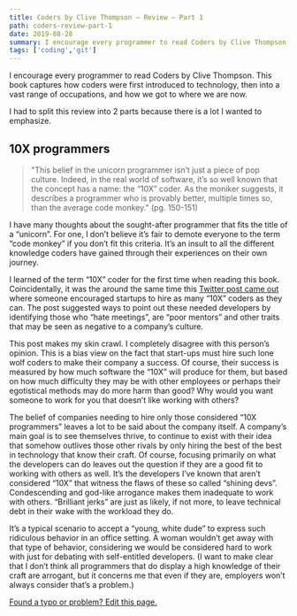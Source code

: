 ```yaml
---
title: Coders by Clive Thompson – Review – Part 1
path: coders-review-part-1
date: 2019-08-28
summary: I encourage every programmer to read Coders by Clive Thompson. This book captures how coders were first introduced to technology, then into a vast range of occupations, and how we got to where we are now.
tags: ['coding','git']
---
```


I encourage every programmer to read Coders by Clive Thompson. This book captures how coders were first introduced to technology, then into a vast range of occupations, and how we got to where we are now.

I had to split this review into 2 parts because there is a lot I wanted to emphasize.

## 10X programmers 
> "This belief in the unicorn programmer isn’t just a piece of pop culture. Indeed, in the real world of software, it’s so well known that the concept has a name: the “10X” coder. As the moniker suggests, it describes a programmer who is provably better, multiple times so, than the average code monkey." (pg. 150-151)

I have many thoughts about the sought-after programmer that fits the title of a “unicorn”. For one, I don’t believe it’s fair to demote everyone to the term “code monkey” if you don’t fit this criteria. It’s an insult to all the different knowledge coders have gained through their experiences on their own journey. 

I learned of the term “10X” coder for the first time when reading this book. Coincidentally, it was the around the same time this [Twitter post came out](https://twitter.com/skirani/status/1149302834619248640) where someone encouraged startups to hire as many “10X” coders as they can. The post suggested ways to point out these needed developers by identifying those who “hate meetings”, are “poor mentors” and other traits that may be seen as negative to a company’s culture.

This post makes my skin crawl. I completely disagree with this person’s opinion. This is a bias view on the fact that start-ups must hire such lone wolf coders to make their company a success. Of course, their success is measured by how much software the “10X” will produce for them, but based on how much difficulty they may be with other employees or perhaps their egotistical methods may do more harm than good? Why would you want someone to work for you that doesn’t like working with others?

The belief of companies needing to hire only those considered “10X programmers” leaves a lot to be said about the company itself. A company’s main goal is to see themselves thrive, to continue to exist with their idea that somehow outlives those other rivals by only hiring the best of the best in technology that know their craft. Of course, focusing primarily on what the developers can do leaves out the question if they are a good fit to working with others as well. It’s the developers I’ve known that aren’t considered “10X” that witness the flaws of these so called “shining devs”. Condescending and god-like arrogance makes them inadequate to work with others. “Brilliant jerks” are just as likely, if not more, to leave technical debt in their wake with the workload they do. 

It’s a typical scenario to accept a “young, white dude” to express such ridiculous behavior in an office setting. A woman wouldn’t get away with that type of behavior, considering we would be considered hard to work with just for debating with self-entitled developers. (I want to make clear that I don’t think all programmers that do display a high knowledge of their craft are arrogant, but it concerns me that even if they are, employers won’t always consider that’s a problem.)



[Found a typo or problem? Edit this page.](https://github.com/Dana94/website/blob/master/blog/2019-08-17-git-commands-i-currently-use.md)